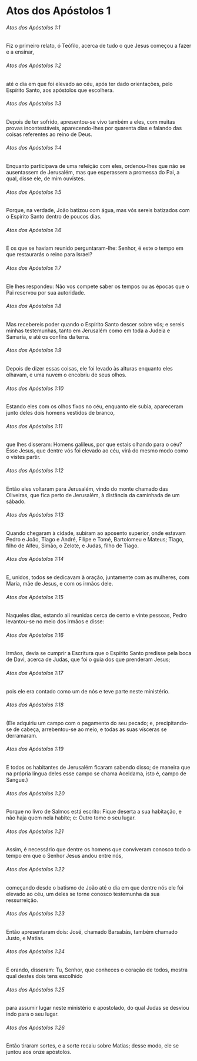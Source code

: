 # Atos dos Apóstolos 1

###### Atos dos Apóstolos 1:1

Fiz o primeiro relato, ó Teófilo, acerca de tudo o que Jesus começou a fazer e a ensinar,

###### Atos dos Apóstolos 1:2

até o dia em que foi elevado ao céu, após ter dado orientações, pelo Espírito Santo, aos apóstolos que escolhera.

###### Atos dos Apóstolos 1:3

Depois de ter sofrido, apresentou-se vivo também a eles, com muitas provas incontestáveis, aparecendo-lhes por quarenta dias e falando das coisas referentes ao reino de Deus.

###### Atos dos Apóstolos 1:4

Enquanto participava de uma refeição com eles, ordenou-lhes que não se ausentassem de Jerusalém, mas que esperassem a promessa do Pai, a qual, disse ele, de mim ouvistes.

###### Atos dos Apóstolos 1:5

Porque, na verdade, João batizou com água, mas vós sereis batizados com o Espírito Santo dentro de poucos dias.

###### Atos dos Apóstolos 1:6

E os que se haviam reunido perguntaram-lhe: Senhor, é este o tempo em que restaurarás o reino para Israel?

###### Atos dos Apóstolos 1:7

Ele lhes respondeu: Não vos compete saber os tempos ou as épocas que o Pai reservou por sua autoridade.

###### Atos dos Apóstolos 1:8

Mas recebereis poder quando o Espírito Santo descer sobre vós; e sereis minhas testemunhas, tanto em Jerusalém como em toda a Judeia e Samaria, e até os confins da terra.

###### Atos dos Apóstolos 1:9

Depois de dizer essas coisas, ele foi levado às alturas enquanto eles olhavam, e uma nuvem o encobriu de seus olhos.

###### Atos dos Apóstolos 1:10

Estando eles com os olhos fixos no céu, enquanto ele subia, apareceram junto deles dois homens vestidos de branco,

###### Atos dos Apóstolos 1:11

que lhes disseram: Homens galileus, por que estais olhando para o céu? Esse Jesus, que dentre vós foi elevado ao céu, virá do mesmo modo como o vistes partir.

###### Atos dos Apóstolos 1:12

Então eles voltaram para Jerusalém, vindo do monte chamado das Oliveiras, que fica perto de Jerusalém, à distância da caminhada de um sábado.

###### Atos dos Apóstolos 1:13

Quando chegaram à cidade, subiram ao aposento superior, onde estavam Pedro e João, Tiago e André, Filipe e Tomé, Bartolomeu e Mateus; Tiago, filho de Alfeu, Simão, o Zelote, e Judas, filho de Tiago.

###### Atos dos Apóstolos 1:14

E, unidos, todos se dedicavam à oração, juntamente com as mulheres, com Maria, mãe de Jesus, e com os irmãos dele.

###### Atos dos Apóstolos 1:15

Naqueles dias, estando ali reunidas cerca de cento e vinte pessoas, Pedro levantou-se no meio dos irmãos e disse:

###### Atos dos Apóstolos 1:16

Irmãos, devia se cumprir a Escritura que o Espírito Santo predisse pela boca de Davi, acerca de Judas, que foi o guia dos que prenderam Jesus;

###### Atos dos Apóstolos 1:17

pois ele era contado como um de nós e teve parte neste ministério.

###### Atos dos Apóstolos 1:18

(Ele adquiriu um campo com o pagamento do seu pecado; e, precipitando-se de cabeça, arrebentou-se ao meio, e todas as suas vísceras se derramaram.

###### Atos dos Apóstolos 1:19

E todos os habitantes de Jerusalém ficaram sabendo disso; de maneira que na própria língua deles esse campo se chama Aceldama, isto é, campo de Sangue.)

###### Atos dos Apóstolos 1:20

Porque no livro de Salmos está escrito: Fique deserta a sua habitação, e não haja quem nela habite; e: Outro tome o seu lugar.

###### Atos dos Apóstolos 1:21

Assim, é necessário que dentre os homens que conviveram conosco todo o tempo em que o Senhor Jesus andou entre nós,

###### Atos dos Apóstolos 1:22

começando desde o batismo de João até o dia em que dentre nós ele foi elevado ao céu, um deles se torne conosco testemunha da sua ressurreição.

###### Atos dos Apóstolos 1:23

Então apresentaram dois: José, chamado Barsabás, também chamado Justo, e Matias.

###### Atos dos Apóstolos 1:24

E orando, disseram: Tu, Senhor, que conheces o coração de todos, mostra qual destes dois tens escolhido

###### Atos dos Apóstolos 1:25

para assumir lugar neste ministério e apostolado, do qual Judas se desviou indo para o seu lugar.

###### Atos dos Apóstolos 1:26

Então tiraram sortes, e a sorte recaiu sobre Matias; desse modo, ele se juntou aos onze apóstolos.


